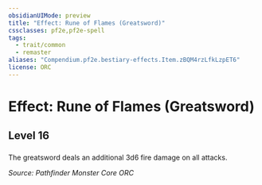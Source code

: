 ```yaml
---
obsidianUIMode: preview
title: "Effect: Rune of Flames (Greatsword)"
cssclasses: pf2e,pf2e-spell
tags:
  - trait/common
  - remaster
aliases: "Compendium.pf2e.bestiary-effects.Item.zBQM4rzLfkLzpET6"
license: ORC
---
```

# Effect: Rune of Flames (Greatsword)
## Level 16
### 






The greatsword deals an additional 3d6 fire damage on all attacks.

*Source: Pathfinder Monster Core*
*ORC*